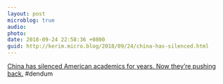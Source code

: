 ```yaml
---
layout: post
microblog: true
audio: 
photo: 
date: 2018-09-24 22:58:36 +0800
guid: http://kerim.micro.blog/2018/09/24/china-has-silenced.html
---
```

[China has silenced American academics for years. Now they’re pushing back.](https://www.washingtonpost.com/opinions/global-opinions/china-has-silenced-american-academics-for-years-now-theyre-pushing-back/2018/09/23/9834fac8-bdcc-11e8-be70-52bd11fe18af_story.html?utm_term=.745ccdeaed89) #dendum
